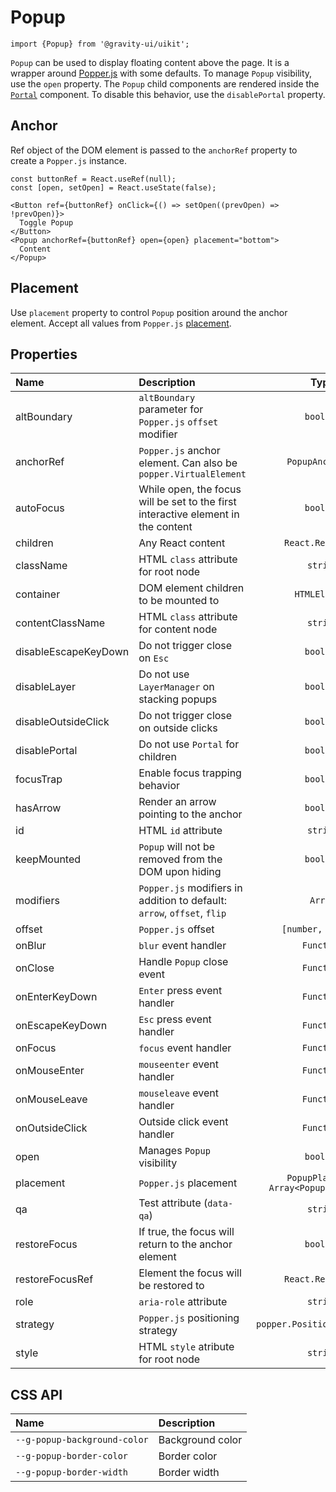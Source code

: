 <!--GITHUB_BLOCK-->

# Popup

<!--/GITHUB_BLOCK-->

```tsx
import {Popup} from '@gravity-ui/uikit';
```

`Popup` can be used to display floating content above the page. It is a wrapper around [Popper.js](https://popper.js.org)
with some defaults. To manage `Popup` visibility, use the `open` property.
The `Popup` child components are rendered inside the [`Portal`](../Portal) component. To disable this behavior, use the `disablePortal` property.

## Anchor

Ref object of the DOM element is passed to the `anchorRef` property to create a `Popper.js` instance.

<!--LANDING_BLOCK

<ExampleBlock
    code={`
const buttonRef = React.useRef(null);
const [open, setOpen] = React.useState(false);

<Button ref={buttonRef} onClick={() => setOpen((prevOpen) => !prevOpen)}>
  Toggle Popup
</Button>
<Popup anchorRef={buttonRef} open={open} placement="bottom">
  Content
</Popup>
`}>
    <UIKitExamples.PopupAnchorExample/>
</ExampleBlock>

LANDING_BLOCK-->

<!--GITHUB_BLOCK-->

```tsx
const buttonRef = React.useRef(null);
const [open, setOpen] = React.useState(false);

<Button ref={buttonRef} onClick={() => setOpen((prevOpen) => !prevOpen)}>
  Toggle Popup
</Button>
<Popup anchorRef={buttonRef} open={open} placement="bottom">
  Content
</Popup>
```

<!--/GITHUB_BLOCK-->

## Placement

Use `placement` property to control `Popup` position around the anchor element.
Accept all values from `Popper.js` [placement](https://popper.js.org/docs/v2/constructors/#options).

<!--LANDING_BLOCK

<ExampleBlock
    code={`
const boxRef = React.useRef(null);

<div ref={boxRef} />
<Popup open anchorRef={boxRef} placement="top-start">Top Start</Popup>
<Popup open anchorRef={boxRef} placement="top">Top</Popup>
<Popup open anchorRef={boxRef} placement="top-end">Top End</Popup>
<Popup open anchorRef={boxRef} placement="right-start">Right Start</Popup>
<Popup open anchorRef={boxRef} placement="right">Right</Popup>
<Popup open anchorRef={boxRef} placement="right-end">Right End</Popup>
<Popup open anchorRef={boxRef} placement="bottom-end">Bottom End</Popup>
<Popup open anchorRef={boxRef} placement="bottom">Bottom</Popup>
<Popup open anchorRef={boxRef} placement="bottom-start">Bottom Start</Popup>
<Popup open anchorRef={boxRef} placement="left-end">Left End</Popup>
<Popup open anchorRef={boxRef} placement="left">Left</Popup>
<Popup open anchorRef={boxRef} placement="left-start">Left Start</Popup>
`}>
    <UIKitExamples.PopupPlacementExample/>
</ExampleBlock>

LANDING_BLOCK-->

## Properties

| Name                 | Description                                                                       |                   Type                   |     Default     |
| :------------------- | :-------------------------------------------------------------------------------- | :--------------------------------------: | :-------------: |
| altBoundary          | `altBoundary` parameter for `Popper.js` `offset` modifier                         |                `boolean`                 |     `false`     |
| anchorRef            | `Popper.js` anchor element. Can also be `popper.VirtualElement`                   |             `PopupAnchorRef`             |                 |
| autoFocus            | While open, the focus will be set to the first interactive element in the content |                `boolean`                 |     `false`     |
| children             | Any React content                                                                 |            `React.ReactNode`             |                 |
| className            | HTML `class` attribute for root node                                              |                 `string`                 |                 |
| container            | DOM element children to be mounted to                                             |              `HTMLElement`               | `document.body` |
| contentClassName     | HTML `class` attribute for content node                                           |                 `string`                 |                 |
| disableEscapeKeyDown | Do not trigger close on `Esc`                                                     |                `boolean`                 |     `false`     |
| disableLayer         | Do not use `LayerManager` on stacking popups                                      |                `boolean`                 |     `false`     |
| disableOutsideClick  | Do not trigger close on outside clicks                                            |                `boolean`                 |     `false`     |
| disablePortal        | Do not use `Portal` for children                                                  |                `boolean`                 |     `false`     |
| focusTrap            | Enable focus trapping behavior                                                    |                `boolean`                 |     `false`     |
| hasArrow             | Render an arrow pointing to the anchor                                            |                `boolean`                 |     `false`     |
| id                   | HTML `id` attribute                                                               |                 `string`                 |                 |
| keepMounted          | `Popup` will not be removed from the DOM upon hiding                              |                `boolean`                 |     `false`     |
| modifiers            | `Popper.js` modifiers in addition to default: `arrow`, `offset`, `flip`           |                 `Array`                  |    `[0, 4]`     |
| offset               | `Popper.js` offset                                                                |            `[number, number]`            |    `[0, 4]`     |
| onBlur               | `blur` event handler                                                              |                `Function`                |                 |
| onClose              | Handle `Popup` close event                                                        |                `Function`                |                 |
| onEnterKeyDown       | `Enter` press event handler                                                       |                `Function`                |                 |
| onEscapeKeyDown      | `Esc` press event handler                                                         |                `Function`                |                 |
| onFocus              | `focus` event handler                                                             |                `Function`                |                 |
| onMouseEnter         | `mouseenter` event handler                                                        |                `Function`                |                 |
| onMouseLeave         | `mouseleave` event handler                                                        |                `Function`                |                 |
| onOutsideClick       | Outside click event handler                                                       |                `Function`                |                 |
| open                 | Manages `Popup` visibility                                                        |                `boolean`                 |     `false`     |
| placement            | `Popper.js` placement                                                             | `PopupPlacement` `Array<PopupPlacement>` |                 |
| qa                   | Test attribute (`data-qa`)                                                        |                 `string`                 |                 |
| restoreFocus         | If true, the focus will return to the anchor element                              |                `boolean`                 |     `false`     |
| restoreFocusRef      | Element the focus will be restored to                                             |            `React.RefObject`             |                 |
| role                 | `aria-role` attribute                                                             |                 `string`                 |                 |
| strategy             | `Popper.js` positioning strategy                                                  |       `popper.PositioningStrategy`       |    `[0, 4]`     |
| style                | HTML `style` atribute for root node                                               |                 `string`                 |                 |

## CSS API

| Name                         | Description      |
| :--------------------------- | :--------------- |
| `--g-popup-background-color` | Background color |
| `--g-popup-border-color`     | Border color     |
| `--g-popup-border-width`     | Border width     |
